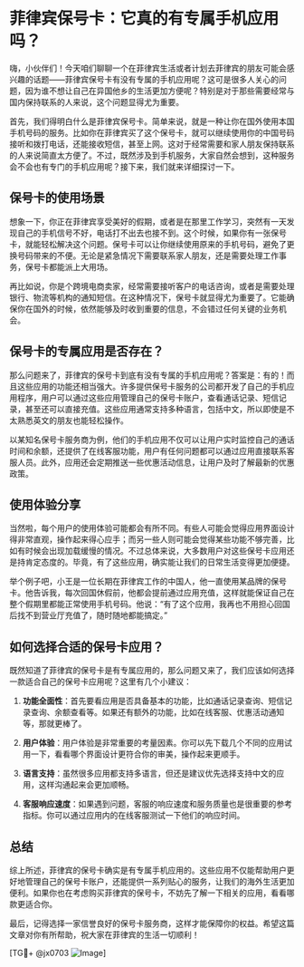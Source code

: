 # 菲律宾保号卡：它真的有专属手机应用吗？

嗨，小伙伴们！今天咱们聊聊一个在菲律宾生活或者计划去菲律宾的朋友可能会感兴趣的话题——菲律宾保号卡有没有专属的手机应用呢？这可是很多人关心的问题，因为谁不想让自己在异国他乡的生活更加方便呢？特别是对于那些需要经常与国内保持联系的人来说，这个问题显得尤为重要。

首先，我们得明白什么是菲律宾保号卡。简单来说，就是一种让你在国外使用本国手机号码的服务。比如你在菲律宾买了这个保号卡，就可以继续使用你的中国号码接听和拨打电话，还能接收短信，甚至上网。这对于经常需要和家人朋友保持联系的人来说简直太方便了。不过，既然涉及到手机服务，大家自然会想到，这种服务会不会也有专门的手机应用呢？接下来，我们就来详细探讨一下。

## 保号卡的使用场景

想象一下，你正在菲律宾享受美好的假期，或者是在那里工作学习，突然有一天发现自己的手机信号不好，电话打不出去也接不到。这个时候，如果你有一张保号卡，就能轻松解决这个问题。保号卡可以让你继续使用原来的手机号码，避免了更换号码带来的不便。无论是紧急情况下需要联系家人朋友，还是需要处理工作事务，保号卡都能派上大用场。

再比如说，你是个跨境电商卖家，经常需要接听客户的电话咨询，或者是需要处理银行、物流等机构的通知短信。在这种情况下，保号卡就显得尤为重要了。它能确保你在国外的时候，依然能够及时收到重要的信息，不会错过任何关键的业务机会。

## 保号卡的专属应用是否存在？

那么问题来了，菲律宾的保号卡到底有没有专属的手机应用呢？答案是：有的！而且这些应用的功能还相当强大。许多提供保号卡服务的公司都开发了自己的手机应用程序，用户可以通过这些应用管理自己的保号卡账户，查看通话记录、短信记录，甚至还可以直接充值。这些应用通常支持多种语言，包括中文，所以即使是不太熟悉英文的朋友也能轻松操作。

以某知名保号卡服务商为例，他们的手机应用不仅可以让用户实时监控自己的通话时间和余额，还提供了在线客服功能，用户有任何问题都可以通过应用直接联系客服人员。此外，应用还会定期推送一些优惠活动信息，让用户及时了解最新的优惠政策。

## 使用体验分享

当然啦，每个用户的使用体验可能都会有所不同。有些人可能会觉得应用界面设计得非常直观，操作起来得心应手；而另一些人则可能会觉得某些功能不够完善，比如有时候会出现加载缓慢的情况。不过总体来说，大多数用户对这些保号卡应用还是持肯定态度的。毕竟，有了这些应用，确实能让我们的日常生活变得更加便捷。

举个例子吧，小王是一位长期在菲律宾工作的中国人，他一直使用某品牌的保号卡。他告诉我，每次回国休假前，他都会提前通过应用充值，这样就能保证自己在整个假期里都能正常使用手机号码。他说：“有了这个应用，我再也不用担心回国后找不到营业厅充值了，随时随地都能搞定。”

## 如何选择合适的保号卡应用？

既然知道了菲律宾的保号卡是有专属应用的，那么问题又来了，我们应该如何选择一款适合自己的保号卡应用呢？这里有几个小建议：

1. **功能全面性**：首先要看应用是否具备基本的功能，比如通话记录查询、短信记录查询、余额查看等。如果还有额外的功能，比如在线客服、优惠活动通知等，那就更棒了。
   
2. **用户体验**：用户体验是非常重要的考量因素。你可以先下载几个不同的应用试用一下，看看哪个界面设计更符合你的审美，操作起来更顺手。

3. **语言支持**：虽然很多应用都支持多语言，但还是建议优先选择支持中文的应用，这样沟通起来会更加顺畅。

4. **客服响应速度**：如果遇到问题，客服的响应速度和服务质量也是很重要的参考指标。你可以通过应用内的在线客服测试一下他们的响应时间。

## 总结

综上所述，菲律宾的保号卡确实是有专属手机应用的。这些应用不仅能帮助用户更好地管理自己的保号卡账户，还能提供一系列贴心的服务，让我们的海外生活更加便利。如果你也在考虑购买菲律宾的保号卡，不妨先了解一下相关的应用，看看哪款更适合你。

最后，记得选择一家信誉良好的保号卡服务商，这样才能保障你的权益。希望这篇文章对你有所帮助，祝大家在菲律宾的生活一切顺利！

[TG💪+ @jx0703 ![Image](https://github.com/user-attachments/assets/dbca1d08-cadb-493c-b0ec-ad6f7a83f270)]